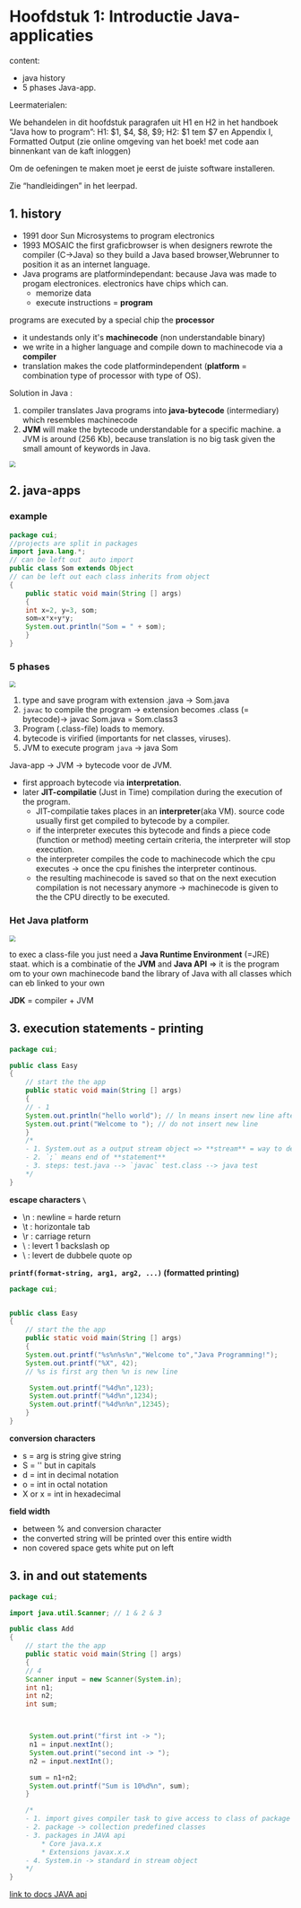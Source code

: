 <style>
img {
    zoom: 0.7;
    margin: 0 auto
}
</style>

# Hoofdstuk 1: Introductie Java-applicaties

content:

- java history
- 5 phases Java-app.

Leermaterialen:

We behandelen in dit hoofdstuk paragrafen uit H1 en H2 in het handboek “Java how to program”: H1: $1, $4, $8, $9; H2: $1 tem $7 en Appendix I, Formatted Output (zie online omgeving van het boek! met code aan binnenkant van de kaft inloggen)

Om de oefeningen te maken moet je eerst de juiste software installeren.

Zie “handleidingen” in het leerpad.

## 1. history

- 1991 door Sun Microsystems to program electronics
- 1993 MOSAIC the first graficbrowser is when designers rewrote the compiler (C→Java) so they build a Java based browser,Webrunner to position it as an internet language.
- Java programs are platformindependant: because Java was made to progam electronices. electronics have chips which can.
  - memorize data
  - execute instructions = **program**

programs are executed by a special chip the **processor**

- it undestands only it's **machinecode** (non understandable binary)
- we write in a higher language and compile down to machinecode via a **compiler**
- translation makes the code platformindependent (**platform** = combination type of processor with type of OS).

Solution in Java :

1. compiler translates Java programs into **java-bytecode** (intermediary) which resembles machinecode
2. **JVM** will make the bytecode understandable for a specific machine. a JVM is around (256 Kb), because translation is no big task given the small amount of keywords in Java.

<img src="https://res.cloudinary.com/dri8yyakb/image/upload/v1601352687/Screenshot_2020-09-29_061052_nr5vlc.png"/>

## 2. java-apps

### example

```java
package cui;
//projects are split in packages
import java.lang.*;
// can be left out  auto import
public class Som extends Object
// can be left out each class inherits from object
{
    public static void main(String [] args)
    {
    int x=2, y=3, som;
    som=x*x+y*y;
    System.out.println("Som = " + som);
    }
}
```

### 5 phases

<img src="https://res.cloudinary.com/dri8yyakb/image/upload/v1601353087/Screenshot_2020-09-29_061753_zfuchn.png"/>

1. type and save program with extension .java → Som.java
2. `javac` to compile the program → extension becomes .class (= bytecode)→ javac Som.java = Som.class3
3. Program (.class-file) loads to memory.
4. bytecode is virified (importants for net classes, viruses).
5. JVM to execute program `java` → java Som

Java-app -> JVM -> bytecode voor de JVM.

- first approach bytecode via **interpretation**.
- later **JIT-compilatie** (Just in Time) compilation during the execution of the program.
  - JIT-compilatie takes places in an **interpreter**(aka VM). source code usually first get compiled to bytecode by a compiler.
  - if the interpreter executes this bytecode and finds a piece code (function or method) meeting certain criteria, the interpreter will stop execution.
  - the interpreter compiles the code to machinecode which the cpu executes -> once the cpu finishes the interpreter continous.
  - the resulting machinecode is saved so that on the next execution compilation is not necessary anymore -> machinecode is given to the the CPU directly to be executed.

### Het Java platform

<img src="https://res.cloudinary.com/dri8yyakb/image/upload/v1601356260/Screenshot_2020-09-29_071052_c8trib.png"/>

to exec a class-file you just need a **Java Runtime Environment** (=JRE) staat. which is a combinatie of the **JVM** and **Java API**
=> it is the program om to your own machinecode band the library of Java with all classes which can eb linked to your own

**JDK** = compiler + JVM

## 3. execution statements - printing

```java
package cui;

public class Easy
{
    // start the the app
    public static void main(String [] args)
    {
    // - 1
    System.out.println("hello world"); // ln means insert new line after
    System.out.print("Welcome to "); // do not insert new line
    }
    /*
    - 1. System.out as a output stream object => **stream** = way to describe information transport in a computer
    - 2. `;` means end of **statement**
    - 3. steps: test.java --> `javac` test.class --> java test
    */
}
```

**escape characters `\`**

- \n : newline = harde return
- \t : horizontale tab
- \r : carriage return
- \\ : levert 1 backslash op
- \ : levert de dubbele quote op

**`printf(format-string, arg1, arg2, ...)` (formatted printing)**

```java
package cui;


public class Easy
{
    // start the the app
    public static void main(String [] args)
    {
    System.out.printf("%s%n%s%n","Welcome to","Java Programming!");
    System.out.printf("%X", 42);
    // %s is first arg then %n is new line

     System.out.printf("%4d%n",123);
     System.out.printf("%4d%n",1234);
     System.out.printf("%4d%n%n",12345);
    }
}
```

**conversion characters**

- s = arg is string give string
- S = '' but in capitals
- d = int in decimal notation
- o = int in octal notation
- X or x = int in hexadecimal

**field width**

- between % and conversion character
- the converted string will be printed over this entire width
- non covered space gets white put on left

## 3. in and out statements

```java
package cui;

import java.util.Scanner; // 1 & 2 & 3

public class Add
{
    // start the the app
    public static void main(String [] args)
    {
    // 4
    Scanner input = new Scanner(System.in);
    int n1;
    int n2;
    int sum;



     System.out.print("first int -> ");
     n1 = input.nextInt();
     System.out.print("second int -> ");
     n2 = input.nextInt();

     sum = n1+n2;
     System.out.printf("Sum is 10%d%n", sum);
    }

    /*
    - 1. import gives compiler task to give access to class of package
    - 2. package -> collection predefined classes
    - 3. packages in JAVA api
        * Core java.x.x
        * Extensions javax.x.x
    - 4. System.in -> standard in stream object
    */
}
```

[link to docs JAVA api](https://docs.oracle.com/en/java/javase/14/docs/api/index.html)
